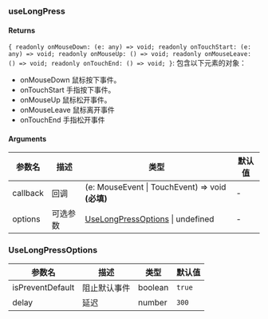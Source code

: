 ### useLongPress

#### Returns
`{ readonly onMouseDown: (e: any) => void; readonly onTouchStart: (e: any) => void; readonly onMouseUp: () => void; readonly onMouseLeave: () => void; readonly onTouchEnd: () => void; }`: 包含以下元素的对象：
- onMouseDown 鼠标按下事件。
- onTouchStart 手指按下事件。
- onMouseUp 鼠标松开事件。
- onMouseLeave 鼠标离开事件
- onTouchEnd 手指松开事件

#### Arguments
|参数名|描述|类型|默认值|
|---|---|---|---|
|callback|回调|(e: MouseEvent \| TouchEvent) => void  **(必填)**|-|
|options|可选参数|[UseLongPressOptions](#uselongpressoptions) \| undefined |-|

### UseLongPressOptions

|参数名|描述|类型|默认值|
|---|---|---|---|
|isPreventDefault|阻止默认事件|boolean |`true`|
|delay|延迟|number |`300`|